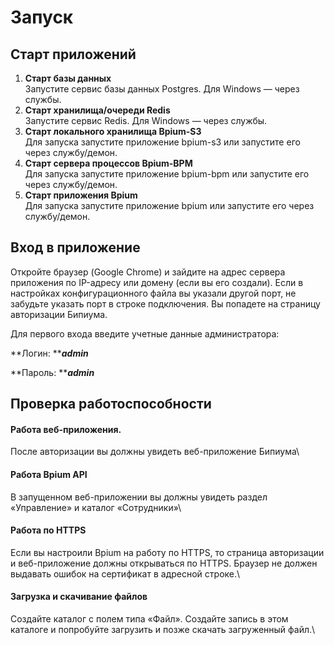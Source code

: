 # Запуск

## Старт приложений

1. **Старт базы данных**\
   Запустите сервис базы данных Postgres. Для Windows — через службы.
2. **Старт хранилища/очереди Redis**\
   Запустите сервис Redis. Для Windows — через службы.
3. **Старт локального хранилища Bpium-S3**\
   Для запуска запустите приложение bpium-s3 или запустите его через службу/демон.
4. **Старт сервера процессов Bpium-BPM**\
   Для запуска запустите приложение bpium-bpm или запустите его через службу/демон.
5. **Старт приложения Bpium**\
   Для запуска запустите приложение bpium или запустите его через службу/демон.

## Вход в приложение

Откройте браузер (Google Chrome) и зайдите на адрес сервера приложения по IP-адресу или домену (если вы его создали). Если в настройках конфигурационного файла вы указали другой порт, не забудьте указать порт в строке подключения. Вы попадете на страницу авторизации Бипиума.

Для первого входа введите учетные данные администратора:

**Логин: **_**admin**_

**Пароль: **_**admin**_

## Проверка работоспособности

#### **Работа веб-приложения.**

После авторизации вы должны увидеть веб-приложение Бипиума\


#### **Работа Bpium API**

В запущенном веб-приложении вы должны увидеть раздел «Управление» и каталог «Сотрудники»\


#### **Работа по HTTPS**

Если вы настроили Bpium на работу по HTTPS, то страница авторизации и веб-приложение должны открываться по HTTPS. Браузер не должен выдавать ошибок на сертификат в адресной строке.\


#### **Загрузка и скачивание файлов**

Создайте каталог с полем типа «Файл». Создайте запись в этом каталоге и попробуйте загрузить и позже скачать загруженный файл.\

